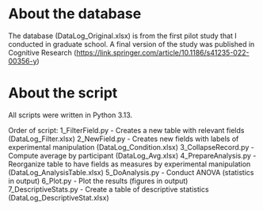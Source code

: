 # About the database

The database (DataLog_Original.xlsx) is from the first pilot study that I conducted in graduate school. A final version of the study was published in Cognitive Research (https://link.springer.com/article/10.1186/s41235-022-00356-y)

# About the script

All scripts were written in Python 3.13.

Order of script:
1_FilterField.py - Creates a new table with relevant fields (DataLog_Filter.xlsx)
2_NewField.py - Creates new fields with labels of experimental manipulation (DataLog_Condition.xlsx)
3_CollapseRecord.py - Compute average by participant (DataLog_Avg.xlsx)
4_PrepareAnalysis.py - Reorganize table to have fields as measures by experimental manipulation (DataLog_AnalysisTable.xlsx)
5_DoAnalysis.py - Conduct ANOVA (statistics in output)
6_Plot.py - Plot the results (figures in output)
7_DescriptiveStats.py - Create a table of descriptive statistics (DataLog_DescriptiveStat.xlsx)
